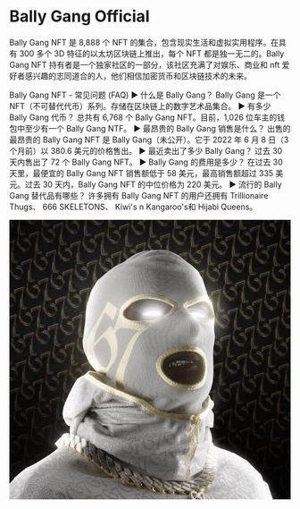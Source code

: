 # Bally Gang OfficiaI

Bally Gang NFT 是 8,888 个 NFT 的集合，包含现实生活和虚拟实用程序。在具有 300 多个 3D 特征的以太坊区块链上推出，每个 NFT 都是独一无二的。Bally Gang NFT 持有者是一个独家社区的一部分，该社区充满了对娱乐、商业和 nft 爱好者感兴趣的志同道合的人，他们相信加密货币和区块链技术的未来。

Bally Gang NFT - 常见问题 (FAQ)
▶ 什么是 Bally Gang？
Bally Gang 是一个 NFT（不可替代代币）系列。存储在区块链上的数字艺术品集合。
▶ 有多少 Bally Gang 代币？
总共有 6,768 个 Bally Gang NFT。目前，1,026 位车主的钱包中至少有一个 Bally Gang NTF。
▶ 最昂贵的 Bally Gang 销售是什么？
出售的最昂贵的 Bally Gang NFT 是 Bally Gang（未公开）。它于 2022 年 6 月 8 日（3 个月前）以 380.6 美元的价格售出。
▶ 最近卖出了多少 Bally Gang？
过去 30 天内售出了 72 个 Bally Gang NFT。
▶ Bally Gang 的费用是多少？
在过去 30 天里，最便宜的 Bally Gang NFT 销售额低于 58 美元，最高销售额超过 335 美元。过去 30 天内，Bally Gang NFT 的中位价格为 220 美元。
▶ 流行的 Bally Gang 替代品有哪些？
许多拥有 Bally Gang NFT 的用户还拥有 Trillionaire Thugs、 666 SKELETONS、 Kiwi's n Kangaroo's和 Hijabi Queens。

![nft](FVRnqrPVsAELf39.jpg)
